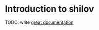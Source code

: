 # Introduction to shilov

TODO: write [great documentation](http://jacobian.org/writing/what-to-write/)
